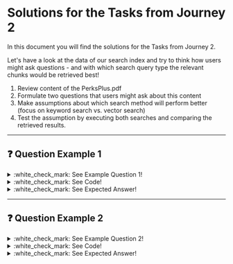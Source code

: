 # Solutions for the Tasks from Journey 2

In this document you will find the solutions for the Tasks from Journey 2.

Let's have a look at the data of our search index and try to think how users might ask questions - and with which search query type the relevant chunks would be retrieved best!

1. Review content of the PerksPlus.pdf
2. Formulate two questions that users might ask about this content
3. Make assumptions about which search method will perform better (focus on keyword search vs. vector search)
4. Test the assumption by executing both searches and comparing the retrieved results.
___

## :question: Question Example 1

<details>
  <summary>:white_check_mark: See Example Question 1!</summary>

    "Can I expense the fees of my soccer club?"

    🔍 Assumption:
    - Keyword Search: May miss it unless "soccer" is explicitly mentioned (it's not).
    - Vector Search: Likely to succeed, since "sports team fees" is listed.

    Expected Outcome:
    ✅ Vector search performs better
    ❌ Keyword search misses or ranks irrelevant results

    
</details>

<details>
  <summary>:white_check_mark: See Code!</summary>

    question = "Can I expense the fees of my soccer club?"
    results_keyword = search_client.search(search_text=question, top=5, select=["title", "chunk"])

    print("Key word search results")
    display_results(results_keyword)

    results_vector = search_client.search(vector_queries=[VectorizableTextQuery(text=question, k_nearest_neighbors=50, fields="text_vector")], top=5, select=["title", "chunk"])

    print("Vector search results")
    display_results(results_vector)
    
</details>

<details>
  <summary>:white_check_mark: See Expected Answer!</summary>
  
    Key word search results:

    | Title                                      | Chunk                                                                                                                                                                                                                       | @search.score |
    |--------------------------------------------|-----------------------------------------------------------------------------------------------------------------------------------------------------------------------------------------------------------------------------|---------------|
    | PerksPlus.pdf                              | PerksPlus Health and Wellness Reimbursement Program for Contoso Electronics Employees This document contains information generated using a language model (Azure OpenAI). The information contained in this document is only for demonstration purposes and does not reflect the ... | 5.810503      |
    | Northwind_Standard_Benefits_Details.pdf    | of calories to your diet, so try to avoid them. 6. Track your progress. Keeping track of your weight loss progress can help you to stay motivated and on track. 7. Seek support. Having a support system of friends, family, or a healthcare professional can help you to stay accountable and mo... | 4.774435      |
    | Northwind_Health_Plus_Benefits_Details.pdf | appointment safely by themselves. • The member is unable to travel to their appointment by public transportation. • The appointment is medically necessary and is covered by Northwind Health Plus. If you meet these criteria, you may be eligible to receive NEMT services. You will need to co... | 4.605549      |
    | Northwind_Standard_Benefits_Details.pdf    | from an in-network provider, it is important to understand that you may be responsible for a greater portion of the costs. Finally, it is important to be aware of any additional fees that may be associated with receiving care from an out-of-network provider. Some providers may charge additiona... | 4.408182      |
    | Northwind_Standard_Benefits_Details.pdf    | informed decisions about your healthcare. Be sure to read the plan document carefully to make sure that the plan meets your healthcare needs. WHAT IF I HAVE OTHER COVERAGE? Coordinating Benefits With Other Health Care Plans WHAT IF I HAVE OTHER COVERAGE? Coordinating Benefits With Other ... | 4.393216      |

    Vector search results:

    | Title                                      | Chunk                                                                                                                                                                                                                       | @search.score |
    |--------------------------------------------|-----------------------------------------------------------------------------------------------------------------------------------------------------------------------------------------------------------------------------|---------------|
    | PerksPlus.pdf                              | equipment purchases • Sports team fees • Health retreats and spas • Outdoor adventure activities (such as rock climbing, hiking, and kayaking) • Group fitness classes (such as dance, martial arts, and cycling) • Virtual fitness programs (such as online yoga and workout classes) In additi... | 0.809248      |
    | Northwind_Health_Plus_Benefits_Details.pdf | services. The plan pays for covered services after the member has met the annual deductible, up to the maximum out-of-pocket limit. The plan may also pay for services that are not listed in the plan documents, if the health care provider determines that such services are medically necessary. I... | 0.803715      |
    | Northwind_Standard_Benefits_Details.pdf    | service. Therefore, the insured may be responsible for paying any remaining balance, even if it is more than the Allowed Amount. Exceptions: In some cases, a service may not have an Allowed Amount or the Allowed Amount may be higher than the provider's charge. This may occur when the servic... | 0.801312      |
    | Northwind_Standard_Benefits_Details.pdf    | amount of the claim, and the amount that was paid by Northwind Health. Exceptions Northwind Standard does not cover emergency services, mental health and substance abuse services, or out-of-network services. Tips Before receiving any services, make sure to check with Northwind Health to... | 0.800327      |
    | Northwind_Standard_Benefits_Details.pdf    | to all services. For example, you may not be subject to the deductible when you receive in-network emergency services. Tips for Meeting the Calendar Year Deductible Meeting your calendar year deductible may seem like a daunting task, but there are a few steps you can take to help ensure tha... | 0.800301      |

</details>

___

## :question: Question Example 2

<details>
  <summary>:white_check_mark: See Example Question 2!</summary>

    "Is horseback riding considered eligible under PerksPlus?"

    🔍 Assumption:
    - Keyword Search: Strong — “horseback riding lessons” is explicitly listed.
    - Vector Search: Also strong, maybe even more flexible.

    Expected Outcome:
    🟡 Both work

    
</details>

<details>
  <summary>:white_check_mark: See Code!</summary>

    question = "Is horseback riding considered eligible under PerksPlus?"
    results_keyword = search_client.search(search_text=question, top=5, select=["title", "chunk"])

    print("Key word search results")
    display_results(results_keyword)

    results_vector = search_client.search(vector_queries=[VectorizableTextQuery(text=question, k_nearest_neighbors=50, fields="text_vector")], top=5, select=["title", "chunk"])

    print("Vector search results")
    display_results(results_vector)
    
</details>

<details>
  <summary>:white_check_mark: See Expected Answer!</summary>
  
    Key word search results:

    | Title                                      | Chunk                                                                                                                                                                                                                       | @search.score |
    |--------------------------------------------|-----------------------------------------------------------------------------------------------------------------------------------------------------------------------------------------------------------------------------|---------------|
    | PerksPlus.pdf                              | equipment purchases • Sports team fees • Health retreats and spas • Outdoor adventure activities (such as rock climbing, hiking, and kayaking) • Group fitness classes (such as dance, martial arts, and cycling) • Virtual fitness programs (such as online yoga and workout classes) In additi... | 12.768233     |
    | Northwind_Standard_Benefits_Details.pdf    | Northwind Standard plan offers a right of recovery for any services that were already paid for by the insured. This is a great feature for employees to be aware of, as it can help to save time and money. This right of recovery means that if the insured has already paid for a service that is co... | 7.433744      |
    | PerksPlus.pdf                              | PerksPlus Health and Wellness Reimbursement Program for Contoso Electronics Employees This document contains information generated using a language model (Azure OpenAI). The information contained in this document is only for demonstration purposes and does not reflect the ... | 6.615756      |
    | Northwind_Health_Plus_Benefits_Details.pdf | procedures that are typically done in a surgical center. All services must be medically necessary, and prior authorization may be required for some services. Exceptions There are some exceptions to coverage for surgical center care. The plan does not cover cosmetic or elective procedures, e... | 5.446031      |
    | Northwind_Health_Plus_Benefits_Details.pdf | questions or concerns about your coverage, it is important to contact Northwind Health Plus directly to ensure that you have the coverage you need. In addition to understanding the coverage you have, it is also important to understand the risks associated with surgery. It is important to discu... | 4.855504      |

  Vector Search Results:
  
    | Title                                      | Chunk                                                                                                                                                                                                                       | @search.score |
    |--------------------------------------------|-----------------------------------------------------------------------------------------------------------------------------------------------------------------------------------------------------------------------------|---------------|
    | PerksPlus.pdf                              | equipment purchases • Sports team fees • Health retreats and spas • Outdoor adventure activities (such as rock climbing, hiking, and kayaking) • Group fitness classes (such as dance, martial arts, and cycling) • Virtual fitness programs (such as online yoga and workout classes) In additi... | 0.852140      |
    | PerksPlus.pdf                              | PerksPlus Health and Wellness Reimbursement Program for Contoso Electronics Employees This document contains information generated using a language model (Azure OpenAI). The information contained in this document is only for demonstration purposes and does not reflect the ... | 0.821478      |
    | Northwind_Health_Plus_Benefits_Details.pdf | ensure that your complaint or appeal is being addressed in a timely manner. OTHER INFORMATION ABOUT THIS PLAN Conformity With The Law OTHER INFORMATION ABOUT THIS PLAN – CONFORMITY WITH THE LAW Northwind Health Plus is in compliance with applicable state and federal laws and regulations,... | 0.813938      |
    | Northwind_Health_Plus_Benefits_Details.pdf | can help some people achieve major health benefits. Under this plan, coverage is available for certain types of weight loss surgeries, such as gastric bypass, gastric sleeve, and gastric banding. Exclusions and Limitations Please note that not all weight management services are covered unde... | 0.811016      |
    | Northwind_Health_Plus_Benefits_Details.pdf | • Talk to your doctor or health care provider about the trial and ask any questions you may have. • Ask about the potential risks and benefits of participating in the trial. • Ask about any potential side effects. • Ask if there are any costs associated with the trial that are not covered... | 0.807914      |


</details>
